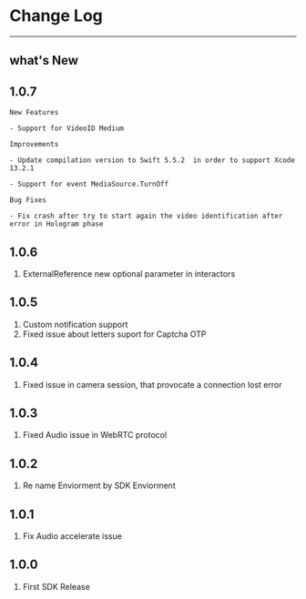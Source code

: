 # Change Log

----
## what's New
## 1.0.7

    New Features 

    - Support for VideoID Medium 

    Improvements 

    - Update compilation version to Swift 5.5.2  in order to support Xcode 13.2.1  

    - Support for event MediaSource.TurnOff 

    Bug Fixes 

    - Fix crash after try to start again the video identification after error in Hologram phase  

## 1.0.6

1. ExternalReference new optional parameter in interactors

## 1.0.5

1. Custom notification support
2. Fixed issue about letters suport for Captcha OTP  

## 1.0.4

1. Fixed issue in camera session, that provocate a connection lost error

## 1.0.3

1. Fixed Audio issue in WebRTC protocol

## 1.0.2

1. Re name Enviorment by SDK Enviorment

## 1.0.1

1. Fix Audio accelerate issue

## 1.0.0 

1. First SDK  Release 

